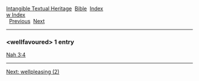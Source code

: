 [Intangible Textual Heritage](../../index)  [Bible](../index) 
[Index](index)   
[w Index](_w_)  
  [Previous](c12354)  [Next](c12356) 

------------------------------------------------------------------------

### &lt;wellfavoured&gt; 1 entry

[Nah 3:4](../kjv/nah003.htm#004)  

------------------------------------------------------------------------

[Next: wellpleasing (2)](c12356)
